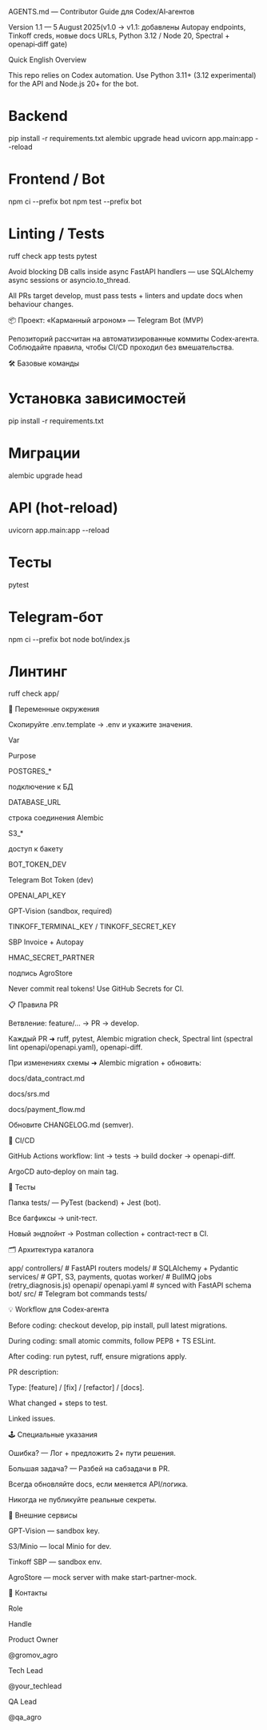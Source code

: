 AGENTS.md — Contributor Guide для Codex/AI‑агентов

Version 1.1 — 5 August 2025(v1.0 → v1.1: добавлены Autopay endpoints, Tinkoff creds, новые docs URLs, Python 3.12 / Node 20, Spectral + openapi‑diff gate)

Quick English Overview

This repo relies on Codex automation. Use Python 3.11+ (3.12 experimental) for the API and Node.js 20+ for the bot.

# Backend
pip install -r requirements.txt
alembic upgrade head
uvicorn app.main:app --reload

# Frontend / Bot
npm ci --prefix bot
npm test --prefix bot

# Linting / Tests
ruff check app tests
pytest

Avoid blocking DB calls inside async FastAPI handlers — use SQLAlchemy async sessions or asyncio.to_thread.

All PRs target develop, must pass tests + linters and update docs when behaviour changes.

📦 Проект: «Карманный агроном» — Telegram Bot (MVP)

Репозиторий рассчитан на автоматизированные коммиты Codex‑агента. Соблюдайте правила, чтобы CI/CD проходил без вмешательства.

🛠️ Базовые команды

# Установка зависимостей
pip install -r requirements.txt

# Миграции
alembic upgrade head

# API (hot‑reload)
uvicorn app.main:app --reload

# Тесты
pytest

# Telegram‑бот
npm ci --prefix bot
node bot/index.js

# Линтинг
ruff check app/

🔑 Переменные окружения

Скопируйте .env.template → .env и укажите значения.

Var

Purpose

POSTGRES_*

подключение к БД

DATABASE_URL

строка соединения Alembic

S3_*

доступ к бакету

BOT_TOKEN_DEV

Telegram Bot Token (dev)

OPENAI_API_KEY

GPT‑Vision (sandbox, required)

TINKOFF_TERMINAL_KEY / TINKOFF_SECRET_KEY

SBP Invoice + Autopay

HMAC_SECRET_PARTNER

подпись AgroStore

Never commit real tokens! Use GitHub Secrets for CI.

📋 Правила PR

Ветвление: feature/… → PR → develop.

Каждый PR ➜ ruff, pytest, Alembic migration check, Spectral lint (spectral lint openapi/openapi.yaml), openapi-diff.

При изменениях схемы ➜ Alembic migration + обновить:

docs/data_contract.md

docs/srs.md

docs/payment_flow.md

Обновите CHANGELOG.md (semver).

🚦 CI/CD

GitHub Actions workflow: lint → tests → build docker → openapi-diff.

ArgoCD auto‑deploy on main tag.

🧪 Тесты

Папка tests/ — PyTest (backend) + Jest (bot).

Все багфиксы → unit‑тест.

Новый эндпойнт → Postman collection + contract‑тест в CI.

🗂️ Архитектура каталога

app/
  controllers/   # FastAPI routers
  models/        # SQLAlchemy + Pydantic
  services/      # GPT, S3, payments, quotas
  worker/        # BullMQ jobs (retry_diagnosis.js)
openapi/
  openapi.yaml   # synced with FastAPI schema
bot/
  src/           # Telegram bot commands
  tests/

💡 Workflow для Codex‑агента

Before coding: checkout develop, pip install, pull latest migrations.

During coding: small atomic commits, follow PEP8 + TS ESLint.

After coding: run pytest, ruff, ensure migrations apply.

PR description:

Type: [feature] / [fix] / [refactor] / [docs].

What changed + steps to test.

Linked issues.

🕹️ Специальные указания

Ошибка? — Лог + предложить 2+ пути решения.

Большая задача? — Разбей на сабзадачи в PR.

Всегда обновляйте docs, если меняется API/логика.

Никогда не публикуйте реальные секреты.

🔗 Внешние сервисы

GPT‑Vision — sandbox key.

S3/Minio — local Minio for dev.

Tinkoff SBP — sandbox env.

AgroStore — mock server with make start-partner-mock.

📢 Контакты

Role

Handle

Product Owner

@gromov_agro

Tech Lead

@your_techlead

QA Lead

@qa_agro
